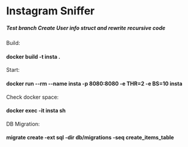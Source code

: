 # Instagram Sniffer

##### Test branch Create User info struct and rewrite recursive code

Build:
#### docker build -t insta .
Start:
#### docker run --rm --name insta -p 8080:8080 -e THR=2 -e BS=10 insta

Check docker space: 
#### docker exec -it insta sh

DB Migration:
#### migrate create -ext sql -dir db/migrations -seq create_items_table
